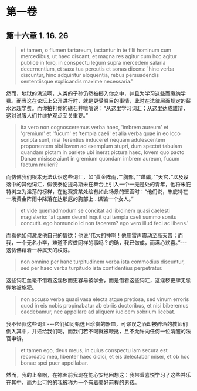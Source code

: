 # 第一卷
## 第十六章 1. 16. 26

> et tamen, o flumen tartareum, iactantur in te filii hominum cum mercedibus, ut haec discant, et magna res agitur cum hoc agitur publice in foro, in conspectu legum supra mercedem salaria decernentium, et saxa tua percutis et sonas dicens: `hinc verba discuntur, hinc adquiritur eloquentia, rebus persuadendis sententiisque explicandis maxime necessaria.'

然而，地狱的洪流啊，人类的子孙仍然被掷入你之中，并且为学习这些而缴纳学费。而当这在论坛上公开进行时，就是更受瞩目的事情，此时在法律层面规定的薪水远超学费。而你拍打你的礁石并嚷嚷说：“从这里学习词汇；从这里达成雄辩，这对说服人们并维护观点至关重要。”

> ita vero non cognosceremus verba haec, 'imbrem aureum' et 'gremium' et 'fucum' et 'templa caeli' et alia verba quae in eo loco scripta sunt, nisi Terentius induceret nequam adulescentem proponentem sibi Iovem ad exemplum stupri, dum spectat tabulam quandam pictam in pariete ubi inerat pictura haec, Iovem quo pacto Danae misisse aiunt in gremium quondam imbrem aureum, fucum factum mulieri?

而仿佛我们根本无法认识这些词汇，如“黄金阵雨，”“胸部，”“谋骗，”“天宫，”以及段落中的其他词汇，假使泰伦提乌斯未在舞台上引入一个一无是处的青年，他将朱庇特树立为淫荡的榜样，在他观赏某处绘有如此场景的壁画时：“他们说，朱庇特在一场黄金阵雨中降落在达那厄的胸部上...谋骗一个女人。”

> et vide quemadmodum se concitat ad libidinem quasi caelesti magisterio: `at quem deum! inquit qui templa caeli summo sonitu concutit. ego homuncio id non facerem? ego vero illud feci ac libens.'

而看他如何激发他自己的情欲：他说“伟大的神啊！他用雷声震动至高天宫；而我，一个无名小卒，难道不应做同样的事吗？的确，我已做成，而满心欢喜。”---这仿佛藉着一种属天的权威。

> non omnino per hanc turpitudinem verba ista commodius discuntur, sed per haec verba turpitudo ista confidentius perpetratur.

这些词汇丝毫不借着这淫秽而更容易被学会，而是借着这些词汇，这淫秽更肆无忌惮地被施犯。

> non accuso verba quasi vasa electa atque pretiosa, sed vinum erroris quod in eis nobis propinabatur ab ebriis doctoribus, et nisi biberemus caedebamur, nec appellare ad aliquem iudicem sobrium licebat. 

我不怪罪这些词汇---它们如同甄选且珍贵的器皿，可谬误之酒却被醉酒的教师们倒入其中，并递给我们喝，而我们若不喝就被鞭挞，且不允许向任何一位清醒的法官申诉。

> et tamen ego, deus meus, in cuius conspectu iam secura est recordatio mea, libenter haec didici, et eis delectabar miser, et ob hoc bonae spei puer appellabar.

然而，我的上帝啊，在祢面前我现在能心安地回想这：我带着喜悦学习了这些并乐在其中，而为此可怜的我被称为一个有着美好前程的男孩。


